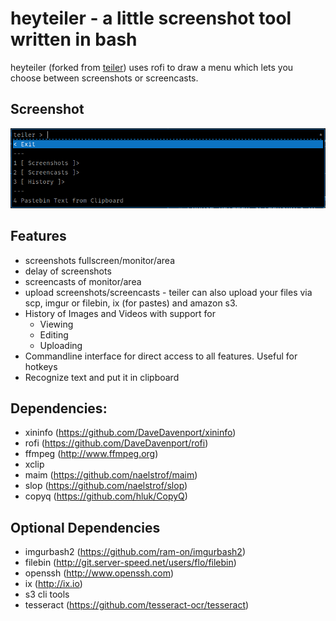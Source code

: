 # heyteiler - a little screenshot tool written in bash

heyteiler (forked from [teiler](https://github.com/carnager/teiler)) uses rofi to draw a menu which lets you
choose between screenshots or screencasts.

## Screenshot

![teiker](screenshot.png "heyteiler in action")

## Features
* screenshots fullscreen/monitor/area
* delay of screenshots
* screencasts of monitor/area
* upload screenshots/screencasts - teiler can also upload your files via scp, imgur or filebin, ix (for pastes) and amazon s3.
* History of Images and Videos with support for
  + Viewing
  + Editing
  + Uploading
* Commandline interface for direct access to all features. Useful for hotkeys
* Recognize text and put it in clipboard

## Dependencies:

* xininfo (https://github.com/DaveDavenport/xininfo)
* rofi (https://github.com/DaveDavenport/rofi)
* ffmpeg (http://www.ffmpeg.org)
* xclip
* maim (https://github.com/naelstrof/maim)
* slop (https://github.com/naelstrof/slop)
* copyq (https://github.com/hluk/CopyQ)

## Optional Dependencies

* imgurbash2 (https://github.com/ram-on/imgurbash2)
* filebin (http://git.server-speed.net/users/flo/filebin)
* openssh (http://www.openssh.com)
* ix (http://ix.io)
* s3 cli tools
* tesseract (https://github.com/tesseract-ocr/tesseract)
